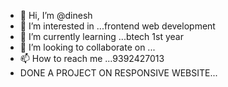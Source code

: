 
- 👋 Hi, I’m @dinesh
- 👀 I’m interested in ...frontend web development
- 🌱 I’m currently learning ...btech 1st year
- 💞️ I’m looking to collaborate on ...
- 📫 How to reach me ...9392427013
- DONE A PROJECT ON RESPONSIVE WEBSITE...



